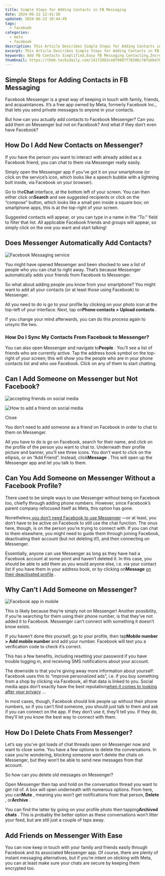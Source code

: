 ```yaml
---
title: Simple Steps for Adding Contacts in FB Messaging
date: 2024-06-22 12:41:18
updated: 2024-06-23 10:44:49
tags:
  - facebook
categories:
  - meta
  - facebook
description: This Article Describes Simple Steps for Adding Contacts in FB Messaging
excerpt: This Article Describes Simple Steps for Adding Contacts in FB Messaging
keywords: Add FB Contacts Simplified,Easy FB Messaging Contacting,Increase FB Chat Friends Quickly,Tips for FB New Friendship,Streamline FB Message Adding,Facebook Messages,Enhance Social Media Interaction
thumbnail: https://thmb.techidaily.com/141f2083ce8f9807f7858bc78fabb4787ff1855b350de1df5ec61d6fc21bf535.jpg
---
```


## Simple Steps for Adding Contacts in FB Messaging

 Facebook Messenger is a great way of keeping in touch with family, friends, and acquaintances. It’s a free app owned by Meta, formerly Facebook Inc., that lets you send private messages to anyone in your contacts.

 But how can you actually add contacts to Facebook Messenger? Can you add them on Messenger but not on Facebook? And what if they don’t even have Facebook?

## How Do I Add New Contacts on Messenger?

 If you have the person you want to interact with already added as a Facebook friend, you can chat to them via Messenger really easily.

 Simply open the Messenger app if you’ve got it on your smartphone (or click on the service’s icon, which looks like a speech bubble with a lightning bolt inside, via Facebook on your browser).

 Go to the**Chat** interface, at the bottom left of your screen. You can then either click on**Search** and see suggested recipients or click on the “compose” button, which looks like a small pen inside a square box; on smartphone apps, this is at the top-right of your screen.

 Suggested contacts will appear, or you can type in a name in the “To:” field to filter that list. All applicable Facebook friends and groups will appear, so simply click on the one you want and start talking!

## Does Messenger Automatically Add Contacts?

![Facebook Messaging service](https://static1.makeuseofimages.com/wordpress/wp-content/uploads/2022/07/The-Messenger-app-logo.jpg)

 You might have opened Messenger and been shocked to see a list of people who you can chat to right away. That’s because Messenger automatically adds your friends from Facebook to Messenger.

 So what about adding people you know from your smartphone? You might want to add all your contacts (or at least those using Facebook) to Messenger.

 All you need to do is go to your profile by clicking on your photo icon at the top-left of your interface. Next, tap on**Phone contacts > Upload contacts** .

 If you change your mind afterwards, you can do this process again to unsync the two.

### How Do I Sync My Contacts From Facebook to Messenger?

 You can also open Messenger and navigate to**People** . You’ll see a list of friends who are currently active. Tap the address book symbol on the top-right of your screen; this will show you the people who are in your phone contacts list and who use Facebook. Click on any of them to start chatting.

## Can I Add Someone on Messenger but Not Facebook?

![accepting friends on social media](https://static1.makeuseofimages.com/wordpress/wp-content/uploads/2022/09/Facebook-Friend-requests-1.jpg)

![How to add a friend on social media](https://static1.makeuseofimages.com/wordpress/wp-content/uploads/2022/09/Message-a-friend-on-Facebook-1.jpg)

Close

 You don’t need to add someone as a friend on Facebook in order to chat to them on Messenger.

 All you have to do is go on Facebook, search for their name, and click on the profile of the person you want to chat to. Underneath their profile picture and banner, you’ll see three icons. You don’t want to click on the ellipsis, or on “Add Friend”. Instead, click**Message** . This will open up the Messenger app and let you talk to them.

## Can You Add Someone on Messenger Without a Facebook Profile?

 There used to be simple ways to use Messenger without being on Facebook too, chiefly through adding phone numbers. However, since Facebook’s parent company refocused itself as Meta, this option has gone.

 Nonetheless,[you don’t need Facebook to use Messenger](https://www.makeuseof.com/tag/use-messenger-without-facebook/) —or at least, you don’t have to be active on Facebook to still use the chat function. The onus here, though, is on the person you’re trying to connect with. If you can chat to them elsewhere, you might need to guide them through joining Facebook, deactivating their account (but not deleting it!), and then connecting on Messenger.

 Essentially, anyone can use Messenger as long as they have had a Facebook account at some point and haven’t deleted it. In this case, you should be able to add them as you would anyone else, i.e. via your contact list if you have them in your address book, or by clicking on**Message** [on their deactivated profile](https://www.makeuseof.com/tag/deactivate-facebook-account-explained/) .

## Why Can’t I Add Someone on Messenger?

![Facebook app in mobile](https://static1.makeuseofimages.com/wordpress/wp-content/uploads/2022/09/Facebook-app-in-mobile.jpg)

 This is likely because they’re simply not on Messenger! Another possibility, if you’re searching for them using their phone number, is that they’ve not added it to Facebook. Messenger can’t connect with something it doesn’t know exists.

 If you haven’t done this yourself, go to your profile, then tap**Mobile number > Add mobile number** and add your number. Facebook will text you a verification code to check it’s correct.

 This has a few benefits, including resetting your password if you have trouble logging in, and receiving SMS notifications about your account.

 The downside is that you’re giving away more information about yourself: Facebook uses this to “improve personalized ads”, i.e. if you buy something from a shop by clicking via Facebook, all that data is linked to you. Social media apps don’t exactly have the best reputation[when it comes to looking after your privacy](https://www.makeuseof.com/apps-avoid-privacy/) …

 In most cases, though, Facebook should link people up without their phone numbers, so if you can’t find someone, you should just talk to them and ask if you can connect on the app. If they don’t use it, they’ll tell you. If they do, they’ll let you know the best way to connect with them.

## How Do I Delete Chats From Messenger?

 Let’s say you’ve got loads of chat threads open on Messenger now and want to close some. You have a few options to delete the conversations. In case you’re wondering, blocking someone won’t delete the chats on Messenger, but they won’t be able to send new messages from that account.

So how can you delete old messages on Messenger?

 Open Messenger then tap and hold on the conversation thread you want to get rid of. A box will open underneath with numerous options. From here, you can**Mute** , meaning you won’t get notifications from that person, **Delete** , or**Archive** .

 You can find the latter by going on your profile photo then tapping**Archived chats** . This is probably the better option as these conversations won’t litter your feed, but are still just a couple of taps away.

## Add Friends on Messenger With Ease

 You can now keep in touch with your family and friends easily through Facebook and its associated Messenger app. Of course, there are plenty of instant messaging alternatives, but if you’re intent on sticking with Meta, you can at least make sure your chats are secure by keeping them encrypted too.


<ins class="adsbygoogle"
     style="display:block"
     data-ad-format="autorelaxed"
     data-ad-client="ca-pub-7571918770474297"
     data-ad-slot="1223367746"></ins>



<ins class="adsbygoogle"
     style="display:block"
     data-ad-client="ca-pub-7571918770474297"
     data-ad-slot="8358498916"
     data-ad-format="auto"
     data-full-width-responsive="true"></ins>
